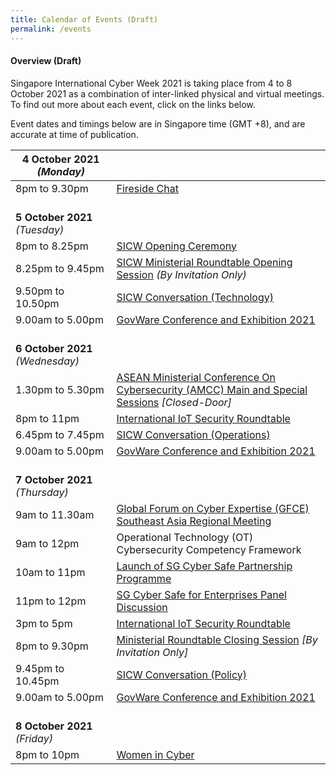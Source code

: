 ```yaml
---
title: Calendar of Events (Draft)
permalink: /events
---
```


#### **Overview (Draft)**

Singapore International Cyber Week 2021 is taking place from 4 to 8 October 2021 as a combination of inter-linked physical and virtual meetings. To find out more about each event, click on the links below.

Event dates and timings below are in Singapore time (GMT +8), and are accurate at time of publication.

| **4 October 2021** *(Monday)*    |                                                                                                |
|----------------------------|------------------------------------------------------------------------------------------------|
| 8pm to 9.30pm              | [Fireside Chat](/fireside-chat)                                                                                  |
| <br> **5 October 2021** *(Tuesday)*   |                                                                                                |
| 8pm to 8.25pm              | [SICW Opening Ceremony](https://csa-sicw1-staging.netlify.app/events/opening-ceremony)                                                                          |
| 8.25pm to 9.45pm           | [SICW Ministerial Roundtable Opening Session](https://csa-sicw1-staging.netlify.app/ministerial-roundtable-opening) *(By Invitation Only)*                               |
| 9.50pm to 10.50pm          | [SICW Conversation (Technology)](https://csa-sicw1-staging.netlify.app/sicw-conversation-tech)                                                                 |
| 9.00am to 5.00pm           | [GovWare Conference and Exhibition 2021](https://csa-sicw1-staging.netlify.app/govware1)                                                         |
| <br> **6 October 2021** *(Wednesday)* |                                                                                                |
| 1.30pm to 5.30pm           | [ASEAN Ministerial Conference On Cybersecurity (AMCC) Main and   Special Sessions](https://csa-sicw1-staging.netlify.app/events/amcc-main-and-special-sessions) *[Closed-Door]* |
| 8pm to 11pm                | [International IoT Security Roundtable](https://csa-sicw1-staging.netlify.app/events/iot1)                                                          |
| 6.45pm to 7.45pm           | [SICW Conversation (Operations)](https://csa-sicw1-staging.netlify.app/events/sicw-conversation-ops)                                                                 |
| 9.00am to 5.00pm           | [GovWare Conference and Exhibition 2021](https://csa-sicw1-staging.netlify.app/events/govware2)                                                         |
| <br> **7 October 2021** *(Thursday)*  |                                                                                                |
| 9am to 11.30am             | [Global Forum on Cyber Expertise (GFCE) Southeast Asia Regional   Meeting](https://csa-sicw1-staging.netlify.app/gfce)                       |
| 9am to 12pm                | Operational Technology (OT) Cybersecurity Competency   Framework                               |
| 10am to 11pm               | [Launch of SG Cyber Safe Partnership Programme](https://csa-sicw1-staging.netlify.app/events/launch-of-sg-cyber-safe-partnership-prog)                                                  |
| 11pm to 12pm               | [SG Cyber Safe for Enterprises Panel Discussion](https://csa-sicw1-staging.netlify.app/events/sg-cyber-safe-enterprises-panel-discussion)                                                 |
| 3pm to 5pm                 | [International IoT Security Roundtable](https://csa-sicw1-staging.netlify.app/events/iot2)                                                          |
| 8pm to 9.30pm              | [Ministerial Roundtable Closing Session](https://csa-sicw1-staging.netlify.app/ministerial-roundtable-closing) *[By Invitation Only]*                                    |
| 9.45pm to 10.45pm          | [SICW Conversation (Policy)](https://csa-sicw1-staging.netlify.app/sicw-conversation-policy)                                                                     |
| 9.00am to 5.00pm           | [GovWare Conference and Exhibition 2021](https://csa-sicw1-staging.netlify.app/events/govware3)                                                         |
| <br> **8 October 2021** *(Friday)*    |                                                                                                |
| 8pm to 10pm                | [Women in Cyber](https://csa-sicw1-staging.netlify.app/events/women-in-cyber)                                                                                 |